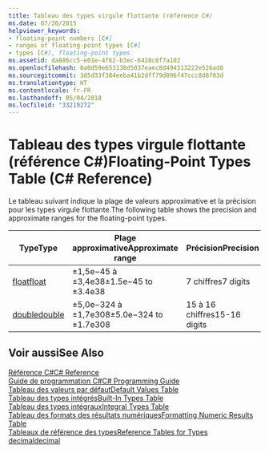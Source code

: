 ```yaml
---
title: Tableau des types virgule flottante (référence C#)
ms.date: 07/20/2015
helpviewer_keywords:
- floating-point numbers [C#]
- ranges of floating-point types [C#]
- types [C#], floating-point types
ms.assetid: da886cc5-e01e-4f62-b3ec-6428c8f7a102
ms.openlocfilehash: 0a0d59e653138d5037eaec8d494313222e526ad8
ms.sourcegitcommit: 3d5d33f384eeba41b2dff79d096f47ccc8d8f03d
ms.translationtype: HT
ms.contentlocale: fr-FR
ms.lasthandoff: 05/04/2018
ms.locfileid: "33219272"
---
```

# <a name="floating-point-types-table-c-reference"></a><span data-ttu-id="b52f8-102">Tableau des types virgule flottante (référence C#)</span><span class="sxs-lookup"><span data-stu-id="b52f8-102">Floating-Point Types Table (C# Reference)</span></span>
<span data-ttu-id="b52f8-103">Le tableau suivant indique la plage de valeurs approximative et la précision pour les types virgule flottante.</span><span class="sxs-lookup"><span data-stu-id="b52f8-103">The following table shows the precision and approximate ranges for the floating-point types.</span></span>  
  
|<span data-ttu-id="b52f8-104">Type</span><span class="sxs-lookup"><span data-stu-id="b52f8-104">Type</span></span>|<span data-ttu-id="b52f8-105">Plage approximative</span><span class="sxs-lookup"><span data-stu-id="b52f8-105">Approximate range</span></span>|<span data-ttu-id="b52f8-106">Précision</span><span class="sxs-lookup"><span data-stu-id="b52f8-106">Precision</span></span>|  
|----------|-----------------------|---------------|  
|[<span data-ttu-id="b52f8-107">float</span><span class="sxs-lookup"><span data-stu-id="b52f8-107">float</span></span>](float.md)|<span data-ttu-id="b52f8-108">±1,5e−45 à ±3,4e38</span><span class="sxs-lookup"><span data-stu-id="b52f8-108">±1.5e−45 to ±3.4e38</span></span>|<span data-ttu-id="b52f8-109">7 chiffres</span><span class="sxs-lookup"><span data-stu-id="b52f8-109">7 digits</span></span>|  
|[<span data-ttu-id="b52f8-110">double</span><span class="sxs-lookup"><span data-stu-id="b52f8-110">double</span></span>](double.md)|<span data-ttu-id="b52f8-111">±5,0e−324 à ±1,7e308</span><span class="sxs-lookup"><span data-stu-id="b52f8-111">±5.0e−324 to ±1.7e308</span></span>|<span data-ttu-id="b52f8-112">15 à 16 chiffres</span><span class="sxs-lookup"><span data-stu-id="b52f8-112">15-16 digits</span></span>|  
  
## <a name="see-also"></a><span data-ttu-id="b52f8-113">Voir aussi</span><span class="sxs-lookup"><span data-stu-id="b52f8-113">See Also</span></span>  
 [<span data-ttu-id="b52f8-114">Référence C#</span><span class="sxs-lookup"><span data-stu-id="b52f8-114">C# Reference</span></span>](../../../csharp/language-reference/index.md)  
 [<span data-ttu-id="b52f8-115">Guide de programmation C#</span><span class="sxs-lookup"><span data-stu-id="b52f8-115">C# Programming Guide</span></span>](../../../csharp/programming-guide/index.md)  
 [<span data-ttu-id="b52f8-116">Tableau des valeurs par défaut</span><span class="sxs-lookup"><span data-stu-id="b52f8-116">Default Values Table</span></span>](default-values-table.md)  
 [<span data-ttu-id="b52f8-117">Tableau des types intégrés</span><span class="sxs-lookup"><span data-stu-id="b52f8-117">Built-In Types Table</span></span>](built-in-types-table.md)  
 [<span data-ttu-id="b52f8-118">Tableau des types intégraux</span><span class="sxs-lookup"><span data-stu-id="b52f8-118">Integral Types Table</span></span>](integral-types-table.md)  
 [<span data-ttu-id="b52f8-119">Tableau des formats des résultats numériques</span><span class="sxs-lookup"><span data-stu-id="b52f8-119">Formatting Numeric Results Table</span></span>](formatting-numeric-results-table.md)  
 [<span data-ttu-id="b52f8-120">Tableaux de référence des types</span><span class="sxs-lookup"><span data-stu-id="b52f8-120">Reference Tables for Types</span></span>](reference-tables-for-types.md)  
 [<span data-ttu-id="b52f8-121">decimal</span><span class="sxs-lookup"><span data-stu-id="b52f8-121">decimal</span></span>](decimal.md)
